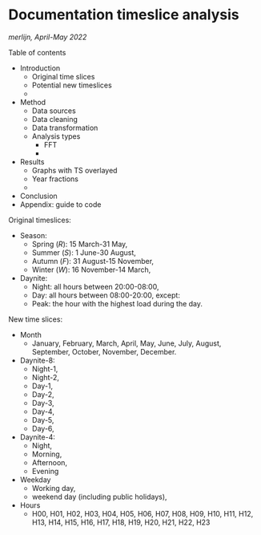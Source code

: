 # Documentation timeslice analysis

_merlijn, April-May 2022_

Table of contents
- Introduction
  - Original time slices
  - Potential new timeslices
  - 
- Method
  - Data sources
  - Data cleaning
  - Data transformation
  - Analysis types
    - FFT
	- 
- Results
  - Graphs with TS overlayed
  - Year fractions
  - 
- Conclusion
- Appendix: guide to code

Original timeslices:
- Season:
  - Spring (_R_): 15 March-31 May,
  - Summer (_S_): 1 June-30 August,
  -  Autumn (_F_): 31 August-15 November, 
  -  Winter (_W_): 16 November-14 March,
- Daynite:
  - Night: all hours between 20:00-08:00, 
  - Day: all hours between 08:00-20:00, except: 
  - Peak: the hour with the highest load during the day.

New time slices:
- Month
  - January, February, March, April, May, June, July, August, September, October, November, December.
- Daynite-8:
  - Night-1,
  - Night-2,
  - Day-1, 
  - Day-2, 
  - Day-3, 
  - Day-4, 
  - Day-5, 
  - Day-6,
- Daynite-4:
  - Night, 
  - Morning, 
  - Afternoon, 
  - Evening
- Weekday
  - Working day, 
  - weekend day (including public holidays),
- Hours
  - H00, H01, H02, H03, H04, H05, H06, H07, H08, H09, H10, H11, H12, H13, H14, H15, H16, H17, H18, H19, H20, H21, H22, H23

